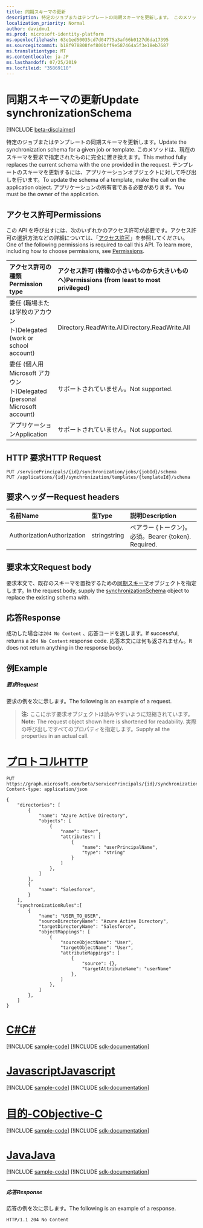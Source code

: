 ```yaml
---
title: 同期スキーマの更新
description: 特定のジョブまたはテンプレートの同期スキーマを更新します。 このメソッドは、現在のスキーマを要求で指定されたものに完全に置き換えます。 テンプレートのスキーマを更新するには、アプリケーションオブジェクトに対して呼び出しを行います。 アプリケーションの所有者である必要があります。
localization_priority: Normal
author: davidmu1
ms.prod: microsoft-identity-platform
ms.openlocfilehash: 63e1ed50035cd7d04775a3af66b0127d6da17395
ms.sourcegitcommit: b18f978808fef800bff9e587464a5f3e18eb7687
ms.translationtype: MT
ms.contentlocale: ja-JP
ms.lasthandoff: 07/25/2019
ms.locfileid: "35869110"
---
```

# <a name="update-synchronizationschema"></a><span data-ttu-id="6a7e9-106">同期スキーマの更新</span><span class="sxs-lookup"><span data-stu-id="6a7e9-106">Update synchronizationSchema</span></span>

[!INCLUDE [beta-disclaimer](../../includes/beta-disclaimer.md)]

<span data-ttu-id="6a7e9-107">特定のジョブまたはテンプレートの同期スキーマを更新します。</span><span class="sxs-lookup"><span data-stu-id="6a7e9-107">Update the synchronization schema for a given job or template.</span></span> <span data-ttu-id="6a7e9-108">このメソッドは、現在のスキーマを要求で指定されたものに完全に置き換えます。</span><span class="sxs-lookup"><span data-stu-id="6a7e9-108">This method fully replaces the current schema with the one provided in the request.</span></span> <span data-ttu-id="6a7e9-109">テンプレートのスキーマを更新するには、アプリケーションオブジェクトに対して呼び出しを行います。</span><span class="sxs-lookup"><span data-stu-id="6a7e9-109">To update the schema of a template, make the call on the application object.</span></span> <span data-ttu-id="6a7e9-110">アプリケーションの所有者である必要があります。</span><span class="sxs-lookup"><span data-stu-id="6a7e9-110">You must be the owner of the application.</span></span>

## <a name="permissions"></a><span data-ttu-id="6a7e9-111">アクセス許可</span><span class="sxs-lookup"><span data-stu-id="6a7e9-111">Permissions</span></span>
<span data-ttu-id="6a7e9-p103">この API を呼び出すには、次のいずれかのアクセス許可が必要です。アクセス許可の選択方法などの詳細については、「[アクセス許可](/graph/permissions-reference)」を参照してください。</span><span class="sxs-lookup"><span data-stu-id="6a7e9-p103">One of the following permissions is required to call this API. To learn more, including how to choose permissions, see [Permissions](/graph/permissions-reference).</span></span>

|<span data-ttu-id="6a7e9-114">アクセス許可の種類</span><span class="sxs-lookup"><span data-stu-id="6a7e9-114">Permission type</span></span>                        | <span data-ttu-id="6a7e9-115">アクセス許可 (特権の小さいものから大きいものへ)</span><span class="sxs-lookup"><span data-stu-id="6a7e9-115">Permissions (from least to most privileged)</span></span>              |
|:--------------------------------------|:---------------------------------------------------------|
|<span data-ttu-id="6a7e9-116">委任 (職場または学校のアカウント)</span><span class="sxs-lookup"><span data-stu-id="6a7e9-116">Delegated (work or school account)</span></span>     |<span data-ttu-id="6a7e9-117">Directory.ReadWrite.All</span><span class="sxs-lookup"><span data-stu-id="6a7e9-117">Directory.ReadWrite.All</span></span>  |
|<span data-ttu-id="6a7e9-118">委任 (個人用 Microsoft アカウント)</span><span class="sxs-lookup"><span data-stu-id="6a7e9-118">Delegated (personal Microsoft account)</span></span> |<span data-ttu-id="6a7e9-119">サポートされていません。</span><span class="sxs-lookup"><span data-stu-id="6a7e9-119">Not supported.</span></span>|
|<span data-ttu-id="6a7e9-120">アプリケーション</span><span class="sxs-lookup"><span data-stu-id="6a7e9-120">Application</span></span>                            |<span data-ttu-id="6a7e9-121">サポートされていません。</span><span class="sxs-lookup"><span data-stu-id="6a7e9-121">Not supported.</span></span>| 

## <a name="http-request"></a><span data-ttu-id="6a7e9-122">HTTP 要求</span><span class="sxs-lookup"><span data-stu-id="6a7e9-122">HTTP Request</span></span>
<!-- { "blockType": "ignored" } -->
```http
PUT /servicePrincipals/{id}/synchronization/jobs/{jobId}/schema
PUT /applications/{id}/synchronization/templates/{templateId}/schema
```

## <a name="request-headers"></a><span data-ttu-id="6a7e9-123">要求ヘッダー</span><span class="sxs-lookup"><span data-stu-id="6a7e9-123">Request headers</span></span>

| <span data-ttu-id="6a7e9-124">名前</span><span class="sxs-lookup"><span data-stu-id="6a7e9-124">Name</span></span>           | <span data-ttu-id="6a7e9-125">型</span><span class="sxs-lookup"><span data-stu-id="6a7e9-125">Type</span></span>    | <span data-ttu-id="6a7e9-126">説明</span><span class="sxs-lookup"><span data-stu-id="6a7e9-126">Description</span></span>|
|:---------------|:--------|:-----------|
| <span data-ttu-id="6a7e9-127">Authorization</span><span class="sxs-lookup"><span data-stu-id="6a7e9-127">Authorization</span></span>  | <span data-ttu-id="6a7e9-128">string</span><span class="sxs-lookup"><span data-stu-id="6a7e9-128">string</span></span>  | <span data-ttu-id="6a7e9-p104">ベアラー {トークン}。必須。</span><span class="sxs-lookup"><span data-stu-id="6a7e9-p104">Bearer {token}. Required.</span></span> |

## <a name="request-body"></a><span data-ttu-id="6a7e9-131">要求本文</span><span class="sxs-lookup"><span data-stu-id="6a7e9-131">Request body</span></span>

<span data-ttu-id="6a7e9-132">要求本文で、既存のスキーマを置換するための[同期スキーマ](../resources/synchronization-synchronizationschema.md)オブジェクトを指定します。</span><span class="sxs-lookup"><span data-stu-id="6a7e9-132">In the request body, supply the [synchronizationSchema](../resources/synchronization-synchronizationschema.md) object to replace the existing schema with.</span></span>

## <a name="response"></a><span data-ttu-id="6a7e9-133">応答</span><span class="sxs-lookup"><span data-stu-id="6a7e9-133">Response</span></span>

<span data-ttu-id="6a7e9-134">成功した場合は`204 No Content` 、応答コードを返します。</span><span class="sxs-lookup"><span data-stu-id="6a7e9-134">If successful, returns a `204 No Content` response code.</span></span> <span data-ttu-id="6a7e9-135">応答本文には何も返されません。</span><span class="sxs-lookup"><span data-stu-id="6a7e9-135">It does not return anything in the response body.</span></span>

## <a name="example"></a><span data-ttu-id="6a7e9-136">例</span><span class="sxs-lookup"><span data-stu-id="6a7e9-136">Example</span></span>

##### <a name="request"></a><span data-ttu-id="6a7e9-137">要求</span><span class="sxs-lookup"><span data-stu-id="6a7e9-137">Request</span></span>
<span data-ttu-id="6a7e9-138">要求の例を次に示します。</span><span class="sxs-lookup"><span data-stu-id="6a7e9-138">The following is an example of a request.</span></span>

><span data-ttu-id="6a7e9-139">**注:** ここに示す要求オブジェクトは読みやすいように短縮されています。</span><span class="sxs-lookup"><span data-stu-id="6a7e9-139">**Note:** The request object shown here is shortened for readability.</span></span> <span data-ttu-id="6a7e9-140">実際の呼び出しですべてのプロパティを指定します。</span><span class="sxs-lookup"><span data-stu-id="6a7e9-140">Supply all the properties in an actual call.</span></span>

# <a name="httptabhttp"></a>[<span data-ttu-id="6a7e9-141">プロトコル</span><span class="sxs-lookup"><span data-stu-id="6a7e9-141">HTTP</span></span>](#tab/http)
<!-- {
  "blockType": "request",
  "name": "update_synchronizationschema"
}-->
```http
PUT https://graph.microsoft.com/beta/servicePrincipals/{id}/synchronization/jobs/{jobId}/schema
Content-type: application/json

{
    "directories": [
        {
            "name": "Azure Active Directory",
            "objects": [
                {
                    "name": "User",
                    "attributes": [
                        {
                            "name": "userPrincipalName",
                            "type": "string"
                        }
                    ]
                },
            ]
        },
        {
            "name": "Salesforce",
        }
    ],
    "synchronizationRules":[
        {
            "name": "USER_TO_USER",
            "sourceDirectoryName": "Azure Active Directory",
            "targetDirectoryName": "Salesforce",
            "objectMappings": [
                {
                    "sourceObjectName": "User",
                    "targetObjectName": "User",
                    "attributeMappings": [
                        {
                            "source": {},
                            "targetAttributeName": "userName"
                        },
                    ]
                },
            ]
        },
    ]
}

```
# <a name="ctabcsharp"></a>[<span data-ttu-id="6a7e9-142">C#</span><span class="sxs-lookup"><span data-stu-id="6a7e9-142">C#</span></span>](#tab/csharp)
[!INCLUDE [sample-code](../includes/snippets/csharp/update-synchronizationschema-csharp-snippets.md)]
[!INCLUDE [sdk-documentation](../includes/snippets/snippets-sdk-documentation-link.md)]

# <a name="javascripttabjavascript"></a>[<span data-ttu-id="6a7e9-143">Javascript</span><span class="sxs-lookup"><span data-stu-id="6a7e9-143">Javascript</span></span>](#tab/javascript)
[!INCLUDE [sample-code](../includes/snippets/javascript/update-synchronizationschema-javascript-snippets.md)]
[!INCLUDE [sdk-documentation](../includes/snippets/snippets-sdk-documentation-link.md)]

# <a name="objective-ctabobjc"></a>[<span data-ttu-id="6a7e9-144">目的-C</span><span class="sxs-lookup"><span data-stu-id="6a7e9-144">Objective-C</span></span>](#tab/objc)
[!INCLUDE [sample-code](../includes/snippets/objc/update-synchronizationschema-objc-snippets.md)]
[!INCLUDE [sdk-documentation](../includes/snippets/snippets-sdk-documentation-link.md)]

# <a name="javatabjava"></a>[<span data-ttu-id="6a7e9-145">Java</span><span class="sxs-lookup"><span data-stu-id="6a7e9-145">Java</span></span>](#tab/java)
[!INCLUDE [sample-code](../includes/snippets/java/update-synchronizationschema-java-snippets.md)]
[!INCLUDE [sdk-documentation](../includes/snippets/snippets-sdk-documentation-link.md)]

---


##### <a name="response"></a><span data-ttu-id="6a7e9-146">応答</span><span class="sxs-lookup"><span data-stu-id="6a7e9-146">Response</span></span>
<span data-ttu-id="6a7e9-147">応答の例を次に示します。</span><span class="sxs-lookup"><span data-stu-id="6a7e9-147">The following is an example of a response.</span></span>
<!-- {
  "blockType": "response",
  "truncated": true,
  "@odata.type": "microsoft.graph.synchronizationSchema"
} -->
```http
HTTP/1.1 204 No Content
```

<!-- uuid: 8fcb5dbc-d5aa-4681-8e31-b001d5168d79
2015-10-25 14:57:30 UTC -->
<!--
{
  "type": "#page.annotation",
  "description": "Update synchronizationschema",
  "keywords": "",
  "section": "documentation",
  "tocPath": "",
  "suppressions": [
  ]
}
-->
